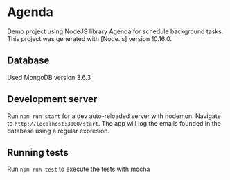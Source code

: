# Agenda

Demo project using NodeJS library Agenda for schedule background tasks. This project was generated with [Node.js] version 10.16.0.

## Database

Used MongoDB version 3.6.3

## Development server

Run `npm run start` for a dev auto-reloaded server with nodemon. Navigate to `http://localhost:3000/start`. The app will log the emails founded in the database using a regular expresion.

## Running tests

Run `npm run test` to execute the tests with mocha

